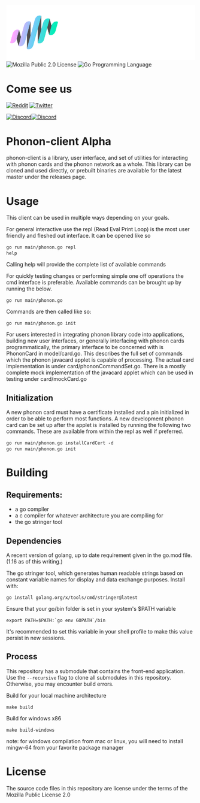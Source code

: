 [![Phonon Logo](./assets/logo.svg)](https://phonon.network)
![Mozilla Public 2.0 License](https://img.shields.io/badge/license-MozillaPublic2.0-green)
![Go Programming Language](https://img.shields.io/badge/Go-00ADD8?style=flat&logo=go&logoColor=white)

# Come see us

[![Reddit](https://img.shields.io/badge/Reddit-FF4500?style=flat&logo=reddit&logoColor=white)](https://reddit.com/r/PhononDAO)
[![Twitter](https://img.shields.io/badge/Twitter-1DA1F2?style=flat&logo=twitter&logoColor=white)](https://twitter.com/PhononDAO)

[![Discord](https://img.shields.io/badge/Discord-7289DA?style=flat&logo=discord&logoColor=white)](https://discord.gg/RNQtyBaKMH)[![Discord](https://img.shields.io/discord/921799167779672064?labelColor=5b209a)](https://discord.gg/RNQtyBaKMH)

# Phonon-client Alpha

phonon-client is a library, user interface, and set of utilities for interacting with phonon cards and the phonon network as a whole.
This library can be cloned and used directly, or prebuilt binaries are available for the latest master under the releases page.

# Usage

This client can be used in multiple ways depending on your goals.

For general interactive use the repl (Read Eval Print Loop) is the most user friendly and fleshed out interface. It can be opened like so

```
go run main/phonon.go repl
help
```

Calling help will provide the complete list of available commands

For quickly testing changes or performing simple one off operations the cmd interface is preferable. Available commands can be brought up by running the below.

```
go run main/phonon.go
```

Commands are then called like so:

```
go run main/phonon.go init
```

For users interested in integrating phonon library code into applications, building new user interfaces, or generally interfacing with phonon cards programmatically, the primary interface to be concerned with is PhononCard in model/card.go. This describes the full set of commands which the phonon javacard applet is capable of processing. The actual card implementation is under card/phononCommandSet.go. There is a mostly complete mock implementation of the javacard applet which can be used in testing under card/mockCard.go

## Initialization

A new phonon card must have a certificate installed and a pin initialized in order to be able to perform most functions. A new development phonon card can be set up after the applet is installed by running the following two commands. These are available from within the repl as well if preferred.

```
go run main/phonon.go installCardCert -d
go run main/phonon.go init
```

# Building

## Requirements:

- a go compiler
- a c compiler for whatever architecture you are compiling for
- the go stringer tool

## Dependencies

A recent version of golang, up to date requirement given in the go.mod file. (1.16 as of this writing.)

The go stringer tool, which generates human readable strings based on constant variable names for display and data exchange purposes. Install with:

```
go install golang.org/x/tools/cmd/stringer@latest
```

Ensure that your go/bin folder is set in your system's $PATH variable

```
export PATH=$PATH:`go env GOPATH`/bin
```

It's recommended to set this variable in your shell profile to make this value persist in new sessions.

## Process

This repository has a submodule that contains the front-end application. Use the `--recursive` flag to clone all submodules in this repository. Otherwise, you may encounter build errors.

Build for your local machine architecture

```
make build
```

Build for windows x86

```
make build-windows
```

note: for windows compilation from mac or linux, you will need to install mingw-64 from your favorite package manager

# License

The source code files in this repository are license under the terms of the Mozilla Public License 2.0
